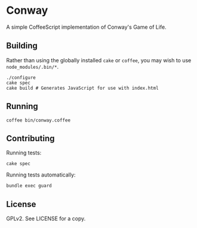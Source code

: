 Conway
======

A simple CoffeeScript implementation of Conway's Game of Life.

Building
--------

Rather than using the globally installed `cake` or `coffee`, you may wish to use `node_modules/.bin/*`.

    ./configure
    cake spec
    cake build # Generates JavaScript for use with index.html

Running
-------

    coffee bin/conway.coffee

Contributing
------------

Running tests:

    cake spec

Running tests automatically:

    bundle exec guard

License
-------

GPLv2.  See LICENSE for a copy.
